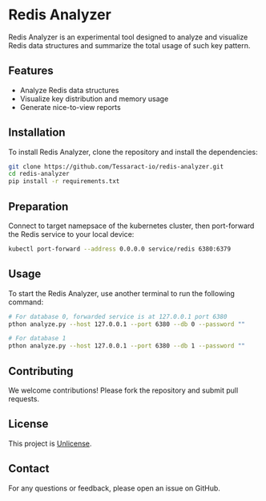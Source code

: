 # Redis Analyzer

Redis Analyzer is an experimental tool designed to analyze and visualize Redis data structures and summarize the total usage of such key pattern.

## Features

- Analyze Redis data structures
- Visualize key distribution and memory usage
- Generate nice-to-view reports

## Installation

To install Redis Analyzer, clone the repository and install the dependencies:

```bash
git clone https://github.com/Tessaract-io/redis-analyzer.git
cd redis-analyzer
pip install -r requirements.txt
```

## Preparation
Connect to target namepsace of the kubernetes cluster, then port-forward the Redis service to your local device:
```bash
kubectl port-forward --address 0.0.0.0 service/redis 6380:6379
```

## Usage
To start the Redis Analyzer, use another terminal to run the following command:

```bash
# For database 0, forwarded service is at 127.0.0.1 port 6380
pthon analyze.py --host 127.0.0.1 --port 6380 --db 0 --password ""

# For database 1
pthon analyze.py --host 127.0.0.1 --port 6380 --db 1 --password ""
```

## Contributing

We welcome contributions! Please fork the repository and submit pull requests.

## License

This project is [Unlicense](LICENSE).

## Contact

For any questions or feedback, please open an issue on GitHub.
